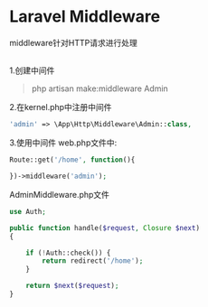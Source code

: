 Laravel Middleware
==================


middleware针对HTTP请求进行处理

## 
1.创建中间件
> php artisan make:middleware Admin

2.在kernel.php中注册中间件
```php
'admin' => \App\Http\Middleware\Admin::class,
```

3.使用中间件
web.php文件中:
```php
Route::get('/home', function(){

})->middleware('admin');
```

AdminMiddleware.php文件
```php
use Auth;

public function handle($request, Closure $next) 
{

    if (!Auth::check()) {
        return redirect('/home');
    }

    return $next($request);
}
```















